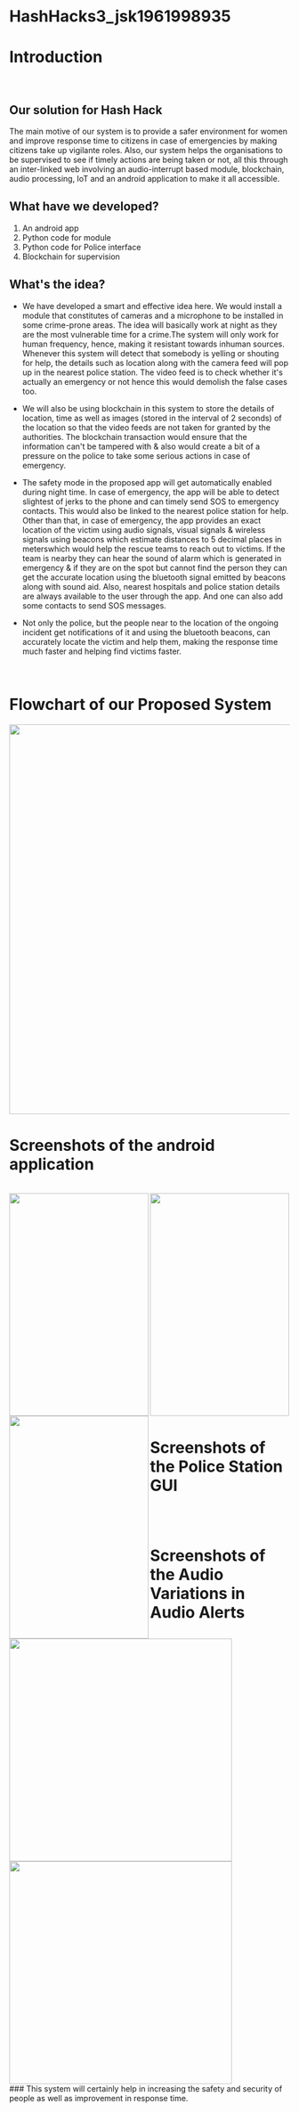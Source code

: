 # HashHacks3_jsk1961998935
# Introduction
<br>

## Our solution for Hash Hack

The main motive of our system is to provide a safer environment for women and improve response time to citizens in case of emergencies by making citizens take up vigilante roles. Also, our system helps the organisations to be supervised to see if timely actions are being taken or not, all this through an inter-linked web involving an audio-interrupt based module, blockchain, audio processing, IoT and an android application to make it all accessible.

## What have we developed?
1. An android app
2. Python code for module
3. Python code for Police interface
4. Blockchain for supervision

## What's the idea?
+ We have developed a smart and effective idea here. We would install a module that constitutes of  cameras and a microphone to be installed in some crime-prone areas. The idea will basically work at night as they are the most vulnerable time for a crime.The system will only work for human frequency, hence, making it resistant towards inhuman sources. Whenever this system will detect that somebody is yelling or shouting for help, the details such as location along with the camera feed will pop up in the nearest police station. The video feed is to check whether it's actually an emergency or not hence this would demolish the false cases too. 

+ We will also be using blockchain in this system to store the details of location, time as well as images (stored in the interval of 2 seconds) of the location so that the video feeds are not taken for granted by the authorities. The blockchain transaction would ensure that the information can't be tampered with & also would create a bit of a pressure on the police to take some serious actions in case of emergency.
+ The safety mode in the proposed app will get automatically enabled during night time. In case of emergency, the app will be able to detect slightest of jerks to the phone and can timely send SOS to emergency contacts. This would also be linked to the nearest police station for help. Other than that, in case of emergency, the app provides an exact location of the victim using audio signals, visual signals & wireless signals using beacons which estimate distances to 5 decimal places in meterswhich would help the rescue teams to reach out to victims. If the team is nearby they can hear the sound of alarm which is generated in emergency & if they are on the spot but cannot find the person they can get the accurate location using the bluetooth signal emitted by beacons along with sound aid. Also, nearest hospitals and police station details are always available to the user through the app. And one can also add some contacts to send SOS messages.
+ Not only the police, but the people near to the location of the ongoing incident get notifications of it and using the bluetooth beacons, can accurately locate the victim and help them, making the response time much faster and helping find victims faster.
<br>

# Flowchart of our Proposed System
<img src="https://github.com/DivyanshMalhotra/HashHacks3_jsk1961998935/blob/master/Screenshots/Flowchart.jpeg" height="700" width="900" >
<br>

# Screenshots of the android application
<br>

<img src="https://github.com/DivyanshMalhotra/HashHacks3_jsk1961998935/blob/master/Screenshots/a.png" align="left" height="400" width="250" >
<img src="https://github.com/DivyanshMalhotra/HashHacks3_jsk1961998935/blob/master/Screenshots/b.png" align="left" height="400" width="250" >
<img src="https://github.com/DivyanshMalhotra/HashHacks3_jsk1961998935/blob/master/Screenshots/c.png" height="400" width="250" >
<br>

# Screenshots of the Police Station GUI
<br>

<img src="https://github.com/DivyanshMalhotra/HashHacks3_jsk1961998935/blob/master/Screenshots/Cameracapture.jpeg" align="left" height="400" width="400" >
<br>

# Screenshots of the Audio Variations in Audio Alerts
<br>
<img src="https://github.com/DivyanshMalhotra/HashHacks3_jsk1961998935/blob/master/Screenshots/Spectogram.jpeg" height="400" width="400" >
<br>
### This system will certainly help in increasing the safety and security of people as well as improvement in response time. 
